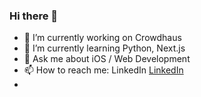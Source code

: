 ### Hi there 👋
- 🔭 I’m currently working on Crowdhaus
- 🌱 I’m currently learning Python, Next.js
- 💬 Ask me about iOS / Web Development
- 📫 How to reach me: LinkedIn [LinkedIn](https://www.linkedin.com)
- 
<!--
**andrey-mitko/andrey-mitko** is a ✨ _special_ ✨ repository because its `README.md` (this file) appears on your GitHub profile.

Here are some ideas to get you started:

- 🔭 I’m currently working on ...
- 🌱 I’m currently learning ...
- 👯 I’m looking to collaborate on ...
- 🤔 I’m looking for help with ...
- 💬 Ask me about ...
- 📫 How to reach me: ...
- 😄 Pronouns: ...
- ⚡ Fun fact: ...
-->
